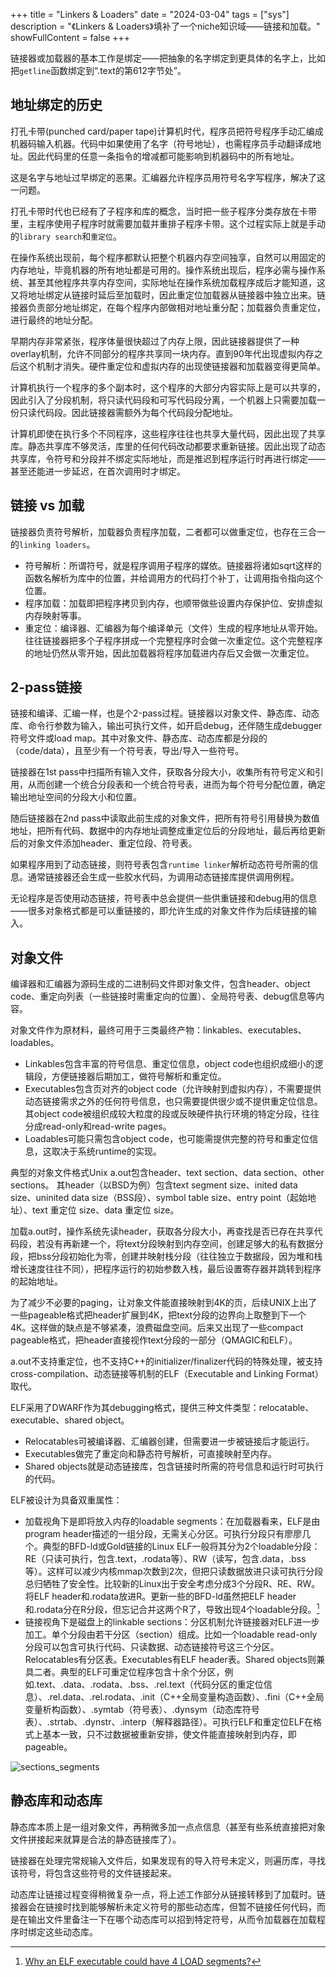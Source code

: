 +++
title = "Linkers & Loaders"
date = "2024-03-04"
tags = ["sys"]
description = "《Linkers & Loaders》填补了一个niche知识域——链接和加载。"
showFullContent = false
+++

链接器或加载器的基本工作是绑定——把抽象的名字绑定到更具体的名字上，比如把`getline`函数绑定到“.text的第612字节处”。

## 地址绑定的历史
打孔卡带(punched card/paper tape)计算机时代，程序员把符号程序手动汇编成机器码输入机器。代码中如果使用了名字（符号地址），也需程序员手动翻译成地址。因此代码里的任意一条指令的增减都可能影响到机器码中的所有地址。

这是名字与地址过早绑定的恶果。汇编器允许程序员用符号名字写程序，解决了这一问题。

打孔卡带时代也已经有了子程序和库的概念，当时把一些子程序分类存放在卡带里，主程序使用子程序时就需要加载并重排子程序卡带。这个过程实际上就是手动的`library search`和`重定位`。

在操作系统出现前，每个程序都默认把整个机器内存空间独享，自然可以用固定的内存地址，毕竟机器的所有地址都是可用的。操作系统出现后，程序必需与操作系统、甚至其他程序共享内存空间，实际地址在操作系统加载程序成后才能知道，这又将地址绑定从链接时延后至加载时，因此重定位加载器从链接器中独立出来。链接器负责部分地址绑定，在每个程序内部做相对地址重分配；加载器负责重定位，进行最终的地址分配。

早期内存非常紧张，程序体量很快超过了内存上限，因此链接器提供了一种overlay机制，允许不同部分的程序共享同一块内存。直到90年代出现虚拟内存之后这个机制才消失。硬件重定位和虚拟内存的出现使链接器和加载器变得更简单。

计算机执行一个程序的多个副本时，这个程序的大部分内容实际上是可以共享的，因此引入了分段机制，将只读代码段和可写代码段分离，一个机器上只需要加载一份只读代码段。因此链接器需额外为每个代码段分配地址。

计算机即使在执行多个不同程序，这些程序往往也共享大量代码，因此出现了共享库。静态共享库不够灵活，库里的任何代码改动都要求重新链接。因此出现了动态共享库，令符号和分段并不绑定实际地址，而是推迟到程序运行时再进行绑定——甚至还能进一步延迟，在首次调用时才绑定。


## 链接 vs 加载
链接器负责符号解析，加载器负责程序加载，二者都可以做重定位，也存在三合一的`linking loaders`。

- 符号解析：所谓符号，就是程序调用子程序的媒依。链接器将诸如sqrt这样的函数名解析为库中的位置，并给调用方的代码打个补丁，让调用指令指向这个位置。
- 程序加载：加载即把程序拷贝到内存，也顺带做些设置内存保护位、安排虚拟内存映射等事。
- 重定位：编译器、汇编器为每个编译单元（文件）生成的程序地址从零开始。往往链接器把多个子程序拼成一个完整程序时会做一次重定位。这个完整程序的地址仍然从零开始，因此加载器将程序加载进内存后又会做一次重定位。

## 2-pass链接
链接和编译、汇编一样，也是个2-pass过程。链接器以对象文件、静态库、动态库、命令行参数为输入，输出可执行文件，如开启debug，还伴随生成debugger符号文件或load map。其中对象文件、静态库、动态库都是分段的（code/data），且至少有一个符号表，导出/导入一些符号。

链接器在1st pass中扫描所有输入文件，获取各分段大小，收集所有符号定义和引用，从而创建一个统合分段表和一个统合符号表，进而为每个符号分配位置，确定输出地址空间的分段大小和位置。

随后链接器在2nd pass中读取此前生成的对象文件，把所有符号引用替换为数值地址，把所有代码、数据中的内存地址调整成重定位后的分段地址，最后再给更新后的对象文件添加header、重定位段、符号表。

如果程序用到了动态链接，则符号表包含`runtime linker`解析动态符号所需的信息。通常链接器还会生成一些胶水代码，为调用动态链接库提供调用例程。

无论程序是否使用动态链接，符号表中总会提供一些供重链接和debug用的信息——很多对象格式都是可以重链接的，即允许生成的对象文件作为后续链接的输入。

## 对象文件
编译器和汇编器为源码生成的二进制码文件即对象文件，包含header、object code、重定向列表（一些链接时需重定向的位置）、全局符号表、debug信息等内容。

对象文件作为原材料，最终可用于三类最终产物：linkables、executables、loadables。

- Linkables包含丰富的符号信息、重定位信息，object code也组织成细小的逻辑段，方便链接器后期加工，做符号解析和重定位。
- Executables包含页对齐的object code（允许映射到虚拟内存），不需要提供动态链接需求之外的任何符号信息，也只需要提供很少或不提供重定位信息。其object code被组织成较大粒度的段或反映硬件执行环境的特定分段，往往分成read-only和read-write pages。
- Loadables可能只需包含object code，也可能需提供完整的符号和重定位信息，这取决于系统runtime的实现。

典型的对象文件格式Unix a.out包含header、text section、data section、other sections。
其header（以BSD为例）包含text segment size、inited data size、uninited data size（BSS段）、symbol table size、entry point（起始地址）、text 重定位 size、data 重定位 size。

加载a.out时，操作系统先读header，获取各分段大小，再查找是否已存在共享代码段，若没有再新建一个，将text分段映射到内存空间，创建足够大的私有数据分段，把bss分段初始化为零，创建并映射栈分段（往往独立于数据段，因为堆和栈增长速度往往不同），把程序运行的初始参数入栈，最后设置寄存器并跳转到程序的起始地址。

为了减少不必要的paging，让对象文件能直接映射到4K的页，后续UNIX上出了一些pageable格式把header扩展到4K，把text分段的边界向上取整到下一个4K。这样做的缺点是不够紧凑，浪费磁盘空间。后来又出现了一些compact pageable格式，把header直接视作text分段的一部分（QMAGIC和ELF）。

a.out不支持重定位，也不支持C++的initializer/finalizer代码的特殊处理，被支持cross-compilation、动态链接等机制的ELF（Executable and Linking Format）取代。

ELF采用了DWARF作为其debugging格式，提供三种文件类型：relocatable、executable、shared object。
- Relocatables可被编译器、汇编器创建，但需要进一步被链接后才能运行。
- Executables做完了重定向和静态符号解析，可直接映射至内存。
- Shared objects就是动态链接库，包含链接时所需的符号信息和运行时可执行的代码。

ELF被设计为具备双重属性：
- 加载视角下是即将放入内存的loadable segments：在加载器看来，ELF是由program header描述的一组分段，无需关心分区。可执行分段只有廖廖几个。典型的BFD-ld或Gold链接的Linux ELF一般将其分为2个loadable分段：RE（只读可执行，包含.text，.rodata等）、RW（读写，包含.data，.bss等）。这样可以减少内核mmap次数到2次，但把只读数据放进只读可执行分段总归牺牲了安全性。比较新的Linux出于安全考虑分成3个分段R、RE、RW。将ELF header和.rodata放进R。更新一些的BFD-ld虽然把ELF header和.rodata分在R分段，但忘记合并这两个R了，导致出现4个loadable分段。[^1]
- 链接视角下是磁盘上的linkable sections：分区机制允许链接器对ELF进一步加工。单个分段由若干分区（section）组成。比如一个loadable read-only分段可以包含可执行代码、只读数据、动态链接符号这三个分区。Relocatables有分区表。Executables有ELF header表。Shared objects则兼具二者。典型的ELF可重定位程序包含十余个分区，例如.text、.data、.rodata、.bss、.rel.text（代码分区的重定位信息）、.rel.data、.rel.rodata、.init（C++全局变量构造函数）、.fini（C++全局变量析构函数）、.symtab（符号表）、.dynsym（动态库符号表）、.strtab、.dynstr、.interp（解释器路径）。可执行ELF和重定位ELF在格式上基本一致，只不过数据被重新安排，使文件能直接映射到内存，即pageable。

![sections_segments](https://149520725.v2.pressablecdn.com//wp-content/uploads/2018/01/Image5.png)


## 静态库和动态库
静态库本质上是一组对象文件，再稍微多加一点点信息（甚至有些系统直接把对象文件拼接起来就算是合法的静态链接库了）。

链接器在处理完常规输入文件后，如果发现有的导入符号未定义，则遍历库，寻找该符号，将包含这些符号的文件链接起来。

动态库让链接过程变得稍微复杂一点，将上述工作部分从链接转移到了加载时。链接器会在链接时找到能够解析未定义符号的那些动态库，但暂不链接任何代码，而是在输出文件里备注一下在哪个动态库可以招到特定符号，从而令加载器在加载程序时绑定这些动态库。


[^1]: [Why an ELF executable could have 4 LOAD segments?](https://stackoverflow.com/questions/57761007/why-an-elf-executable-could-have-4-load-segments)